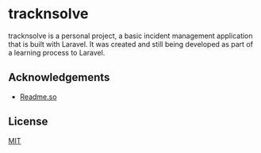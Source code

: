 
# tracknsolve

tracknsolve is a personal project,
a basic incident management application that is built with Laravel.
It was created and still being developed as part of a learning process to Laravel.


## Acknowledgements

 - [Readme.so](https://readme.so)
## License

[MIT](https://choosealicense.com/licenses/mit/)

